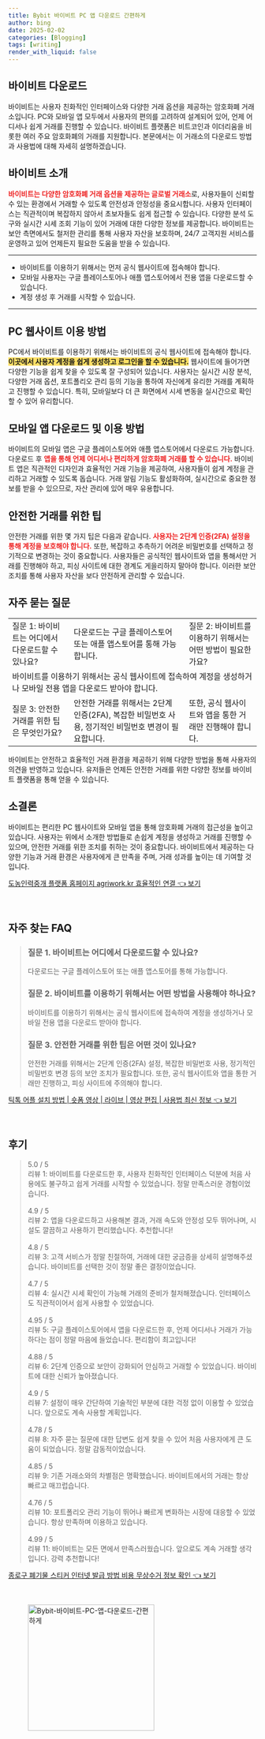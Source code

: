 ```yaml
---
title: Bybit 바이비트 PC 앱 다운로드 간편하게
author: bing
date: 2025-02-02
categories: [Blogging]
tags: [writing]
render_with_liquid: false
---
```



<h2 id='바이비트_다운로드'>바이비트 다운로드</h2>

<p>바이비트는 사용자 친화적인 인터페이스와 다양한 거래 옵션을 제공하는 암호화폐 거래소입니다. PC와 모바일 앱 모두에서 사용자의 편의를 고려하여 설계되어 있어, 언제 어디서나 쉽게 거래를 진행할 수 있습니다. 바이비트 플랫폼은 비트코인과 이더리움을 비롯한 여러 주요 암호화폐의 거래를 지원합니다. 본문에서는 이 거래소의 다운로드 방법과 사용법에 대해 자세히 설명하겠습니다.</p>

<h2 id='바이비트_소개'>바이비트 소개</h2>

<p><b><span style="color: #ee2323;">바이비트는 다양한 암호화폐 거래 옵션을 제공하는 글로벌 거래소</span></b>로, 사용자들이 신뢰할 수 있는 환경에서 거래할 수 있도록 안전성과 안정성을 중요시합니다. 사용자 인터페이스는 직관적이며 복잡하지 않아서 초보자들도 쉽게 접근할 수 있습니다. 다양한 분석 도구와 실시간 시세 조회 기능이 있어 거래에 대한 다양한 정보를 제공합니다. 바이비트는 보안 측면에서도 철저한 관리를 통해 사용자 자산을 보호하며, 24/7 고객지원 서비스를 운영하고 있어 언제든지 필요한 도움을 받을 수 있습니다.</p>

<hr />

<ul>
    <li>바이비트를 이용하기 위해서는 먼저 공식 웹사이트에 접속해야 합니다.</li>
    <li>모바일 사용자는 구글 플레이스토어나 애플 앱스토어에서 전용 앱을 다운로드할 수 있습니다.</li>
    <li>계정 생성 후 거래를 시작할 수 있습니다.</li>
</ul>

<hr />

<h2 id='PC_웹사이트_이용_방법'>PC 웹사이트 이용 방법</h2>

<p>PC에서 바이비트를 이용하기 위해서는 바이비트의 공식 웹사이트에 접속해야 합니다. <b><span style="background-color: #ffe066;">이곳에서 사용자 계정을 쉽게 생성하고 로그인을 할 수 있습니다.</span></b> 웹사이트에 들어가면 다양한 기능을 쉽게 찾을 수 있도록 잘 구성되어 있습니다. 사용자는 실시간 시장 분석, 다양한 거래 옵션, 포트폴리오 관리 등의 기능을 통하여 자신에게 유리한 거래를 계획하고 진행할 수 있습니다. 특히, 모바일보다 더 큰 화면에서 시세 변동을 실시간으로 확인할 수 있어 유리합니다.</p>

<h2 id='모바일_앱_다운로드_및_이용_방법'>모바일 앱 다운로드 및 이용 방법</h2>

<p>바이비트의 모바일 앱은 구글 플레이스토어와 애플 앱스토어에서 다운로드 가능합니다. 다운로드 후 <b><span style="color: #ee2323;">앱을 통해 언제 어디서나 편리하게 암호화폐 거래를 할 수 있습니다.</span></b> 바이비트 앱은 직관적인 디자인과 효율적인 거래 기능을 제공하여, 사용자들이 쉽게 계정을 관리하고 거래할 수 있도록 돕습니다. 거래 알림 기능도 활성화하여, 실시간으로 중요한 정보를 받을 수 있으므로, 자산 관리에 있어 매우 유용합니다.</p>

<h2 id='안전한_거래를_위한_팁'>안전한 거래를 위한 팁</h2>

<p>안전한 거래를 위한 몇 가지 팁은 다음과 같습니다. <b><span style="color: #ee2323;">사용자는 2단계 인증(2FA) 설정을 통해 계정을 보호해야 합니다.</span></b> 또한, 복잡하고 추측하기 어려운 비밀번호를 선택하고 정기적으로 변경하는 것이 중요합니다. 사용자들은 공식적인 웹사이트와 앱을 통해서만 거래를 진행해야 하고, 피싱 사이트에 대한 경계도 게을리하지 말아야 합니다. 이러한 보안 조치를 통해 사용자 자산을 보다 안전하게 관리할 수 있습니다.</p>

<h2 id='자주_묻는_질문'>자주 묻는 질문</h2>

<table>
    <tr>
        <td>질문 1: 바이비트는 어디에서 다운로드할 수 있나요?</td>
        <td>다운로드는 구글 플레이스토어 또는 애플 앱스토어를 통해 가능합니다.</td>
        <td>질문 2: 바이비트를 이용하기 위해서는 어떤 방법이 필요한가요?</td>
    </tr>
    <tr>
        <td colspan="3">바이비트를 이용하기 위해서는 공식 웹사이트에 접속하여 계정을 생성하거나 모바일 전용 앱을 다운로드 받아야 합니다.</td>
    </tr>
    <tr>
        <td>질문 3: 안전한 거래를 위한 팁은 무엇인가요?</td>
        <td>안전한 거래를 위해서는 2단계 인증(2FA), 복잡한 비밀번호 사용, 정기적인 비밀번호 변경이 필요합니다.</td>
        <td>또한, 공식 웹사이트와 앱을 통한 거래만 진행해야 합니다.</td>
    </tr>
</table>

<p>바이비트는 안전하고 효율적인 거래 환경을 제공하기 위해 다양한 방법을 통해 사용자의 의견을 반영하고 있습니다. 유저들은 언제든 안전한 거래를 위한 다양한 정보를 바이비트 플랫폼을 통해 얻을 수 있습니다.</p>

<h2 id='소결론'>소결론</h2>

<p>바이비트는 편리한 PC 웹사이트와 모바일 앱을 통해 암호화폐 거래의 접근성을 높이고 있습니다. 사용자는 위에서 소개한 방법들로 손쉽게 계정을 생성하고 거래를 진행할 수 있으며, 안전한 거래를 위한 조치를 취하는 것이 중요합니다. 바이비트에서 제공하는 다양한 기능과 거래 환경은 사용자에게 큰 만족을 주며, 거래 성과를 높이는 데 기여할 것입니다.</p>


<p><a class="click-button" title="도농인력중개 플랫폼 홈페이지 agriwork.kr 효율적인 연결" href="https://purplelist.github.io/posts/%EB%8F%84%EB%86%8D%EC%9D%B8%EB%A0%A5%EC%A4%91%EA%B0%9C-%ED%94%8C%EB%9E%AB%ED%8F%BC-%ED%99%88%ED%8E%98%EC%9D%B4%EC%A7%80-agriwork.kr-%ED%9A%A8%EC%9C%A8%EC%A0%81%EC%9D%B8-%EC%97%B0%EA%B2%B0/" rel="dofollow">도농인력중개 플랫폼 홈페이지 agriwork.kr 효율적인 연결 👈 보기</a></p><br>
<h2 id='자주_찾는_FAQ'>자주 찾는 FAQ</h2>
<div itemscope="" itemtype="https://schema.org/FAQPage"> 
<blockquote> 
<div itemscope="" itemprop="mainEntity" itemtype="https://schema.org/Question"> 
<h3 itemprop="name">질문 1. 바이비트는 어디에서 다운로드할 수 있나요?</h3> 
<div itemscope="" itemprop="acceptedAnswer" itemtype="https://schema.org/Answer"> 
<span itemprop="text"> 
<p>다운로드는 구글 플레이스토어 또는 애플 앱스토어를 통해 가능합니다.</p> 
</span> 
</div> 
</div> 
<div itemscope="" itemprop="mainEntity" itemtype="https://schema.org/Question"> 
<h3 itemprop="name">질문 2. 바이비트를 이용하기 위해서는 어떤 방법을 사용해야 하나요?</h3> 
<div itemscope="" itemprop="acceptedAnswer" itemtype="https://schema.org/Answer"> 
<span itemprop="text"> 
<p>바이비트를 이용하기 위해서는 공식 웹사이트에 접속하여 계정을 생성하거나 모바일 전용 앱을 다운로드 받아야 합니다.</p> 
</span> 
</div> 
</div> 
<div itemscope="" itemprop="mainEntity" itemtype="https://schema.org/Question"> 
<h3 itemprop="name">질문 3. 안전한 거래를 위한 팁은 어떤 것이 있나요?</h3> 
<div itemscope="" itemprop="acceptedAnswer" itemtype="https://schema.org/Answer"> 
<span itemprop="text"> 
<p>안전한 거래를 위해서는 2단계 인증(2FA) 설정, 복잡한 비밀번호 사용, 정기적인 비밀번호 변경 등의 보안 조치가 필요합니다. 또한, 공식 웹사이트와 앱을 통한 거래만 진행하고, 피싱 사이트에 주의해야 합니다.</p> 
</span> 
</div> 
</div> 
</blockquote> 
</div>
<p><a class="click-button" title="틱톡 어플 설치 방법 | 숏폼 영상 | 라이브 | 영상 편집 | 사용법 최신 정보" href="https://purplelist.github.io/posts/%ED%8B%B1%ED%86%A1-%EC%96%B4%ED%94%8C-%EC%84%A4%EC%B9%98-%EB%B0%A9%EB%B2%95-%EC%88%8F%ED%8F%BC-%EC%98%81%EC%83%81-%EB%9D%BC%EC%9D%B4%EB%B8%8C-%EC%98%81%EC%83%81-%ED%8E%B8%EC%A7%91-%EC%82%AC%EC%9A%A9%EB%B2%95-%EC%B5%9C%EC%8B%A0-%EC%A0%95%EB%B3%B4/" rel="dofollow">틱톡 어플 설치 방법 | 숏폼 영상 | 라이브 | 영상 편집 | 사용법 최신 정보 👈 보기</a></p><br>
<h2 id='후기'>후기</h2>
<div itemscope itemtype="https://schema.org/Product">
  <blockquote>
  <div itemprop="review" itemscope itemtype="https://schema.org/Review">
      <div itemprop="reviewRating" itemscope itemtype="https://schema.org/Rating"> <span itemprop="ratingValue">5.0</span> / <span itemprop="bestRating">5</span> </div>
      <span itemprop="reviewBody">리뷰 1: 바이비트를 다운로드한 후, 사용자 친화적인 인터페이스 덕분에 처음 사용에도 불구하고 쉽게 거래를 시작할 수 있었습니다. 정말 만족스러운 경험이었습니다.</span>
  </div>
  <br>
  <div itemprop="review" itemscope itemtype="https://schema.org/Review">
      <div itemprop="reviewRating" itemscope itemtype="https://schema.org/Rating"> <span itemprop="ratingValue">4.9</span> / <span itemprop="bestRating">5</span> </div>
      <span itemprop="reviewBody">리뷰 2: 앱을 다운로드하고 사용해본 결과, 거래 속도와 안정성 모두 뛰어나며, 시설도 깔끔하고 사용하기 편리했습니다. 추천합니다!</span>
  </div>
  <br>
  <div itemprop="review" itemscope itemtype="https://schema.org/Review">
      <div itemprop="reviewRating" itemscope itemtype="https://schema.org/Rating"> <span itemprop="ratingValue">4.8</span> / <span itemprop="bestRating">5</span> </div>
      <span itemprop="reviewBody">리뷰 3: 고객 서비스가 정말 친절하여, 거래에 대한 궁금증을 상세히 설명해주셨습니다. 바이비트를 선택한 것이 정말 좋은 결정이었습니다.</span>
  </div>
  <br>
  <div itemprop="review" itemscope itemtype="https://schema.org/Review">
      <div itemprop="reviewRating" itemscope itemtype="https://schema.org/Rating"> <span itemprop="ratingValue">4.7</span> / <span itemprop="bestRating">5</span> </div>
      <span itemprop="reviewBody">리뷰 4: 실시간 시세 확인이 가능해 거래의 준비가 철저해졌습니다. 인터페이스도 직관적이어서 쉽게 사용할 수 있었습니다.</span>
  </div>
  <br>
  <div itemprop="review" itemscope itemtype="https://schema.org/Review">
      <div itemprop="reviewRating" itemscope itemtype="https://schema.org/Rating"> <span itemprop="ratingValue">4.95</span> / <span itemprop="bestRating">5</span> </div>
      <span itemprop="reviewBody">리뷰 5: 구글 플레이스토어에서 앱을 다운로드한 후, 언제 어디서나 거래가 가능하다는 점이 정말 마음에 들었습니다. 편리함이 최고입니다!</span>
  </div>
  <br>
  <div itemprop="review" itemscope itemtype="https://schema.org/Review">
      <div itemprop="reviewRating" itemscope itemtype="https://schema.org/Rating"> <span itemprop="ratingValue">4.88</span> / <span itemprop="bestRating">5</span> </div>
      <span itemprop="reviewBody">리뷰 6: 2단계 인증으로 보안이 강화되어 안심하고 거래할 수 있었습니다. 바이비트에 대한 신뢰가 높아졌습니다.</span>
  </div>
  <br>
  <div itemprop="review" itemscope itemtype="https://schema.org/Review">
      <div itemprop="reviewRating" itemscope itemtype="https://schema.org/Rating"> <span itemprop="ratingValue">4.9</span> / <span itemprop="bestRating">5</span> </div>
      <span itemprop="reviewBody">리뷰 7: 설정이 매우 간단하여 기술적인 부분에 대한 걱정 없이 이용할 수 있었습니다. 앞으로도 계속 사용할 계획입니다.</span>
  </div>
  <br>
  <div itemprop="review" itemscope itemtype="https://schema.org/Review">
      <div itemprop="reviewRating" itemscope itemtype="https://schema.org/Rating"> <span itemprop="ratingValue">4.78</span> / <span itemprop="bestRating">5</span> </div>
      <span itemprop="reviewBody">리뷰 8: 자주 묻는 질문에 대한 답변도 쉽게 찾을 수 있어 처음 사용자에게 큰 도움이 되었습니다. 정말 감동적이었습니다.</span>
  </div>
  <br>
  <div itemprop="review" itemscope itemtype="https://schema.org/Review">
      <div itemprop="reviewRating" itemscope itemtype="https://schema.org/Rating"> <span itemprop="ratingValue">4.85</span> / <span itemprop="bestRating">5</span> </div>
      <span itemprop="reviewBody">리뷰 9: 기존 거래소와의 차별점은 명확했습니다. 바이비트에서의 거래는 항상 빠르고 매끄럽습니다.</span>
  </div>
  <br>
  <div itemprop="review" itemscope itemtype="https://schema.org/Review">
      <div itemprop="reviewRating" itemscope itemtype="https://schema.org/Rating"> <span itemprop="ratingValue">4.76</span> / <span itemprop="bestRating">5</span> </div>
      <span itemprop="reviewBody">리뷰 10: 포트폴리오 관리 기능이 뛰어나 빠르게 변화하는 시장에 대응할 수 있었습니다. 항상 만족하며 이용하고 있습니다.</span>
  </div>
  <br>
  <div itemprop="review" itemscope itemtype="https://schema.org/Review">
      <div itemprop="reviewRating" itemscope itemtype="https://schema.org/Rating"> <span itemprop="ratingValue">4.99</span> / <span itemprop="bestRating">5</span> </div>
      <span itemprop="reviewBody">리뷰 11: 바이비트는 모든 면에서 만족스러웠습니다. 앞으로도 계속 거래할 생각입니다. 강력 추천합니다!</span>
  </div>
  </blockquote>
</div>
<p><a class="click-button" title="종로구 폐기물 스티커 인터넷 발급 방법 비용 무상수거 정보 확인" href="https://purplelist.github.io/posts/%EC%A2%85%EB%A1%9C%EA%B5%AC-%ED%8F%90%EA%B8%B0%EB%AC%BC-%EC%8A%A4%ED%8B%B0%EC%BB%A4-%EC%9D%B8%ED%84%B0%EB%84%B7-%EB%B0%9C%EA%B8%89-%EB%B0%A9%EB%B2%95-%EB%B9%84%EC%9A%A9-%EB%AC%B4%EC%83%81%EC%88%98%EA%B1%B0-%EC%A0%95%EB%B3%B4-%ED%99%95%EC%9D%B8/" rel="dofollow">종로구 폐기물 스티커 인터넷 발급 방법 비용 무상수거 정보 확인 👈 보기</a></p><br>
<figure class="image"><img src="https://purplelist.github.io/assets/img/thumbnail/Bybit-바이비트-PC-앱-다운로드-간편하게.webp" alt="Bybit-바이비트-PC-앱-다운로드-간편하게" width="256" height="256"></figure>